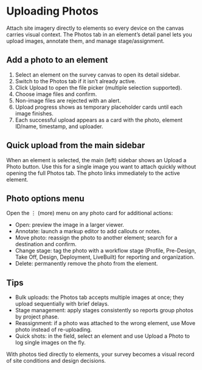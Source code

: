 # Uploading Photos

Attach site imagery directly to elements so every device on the canvas carries visual context. The Photos tab in an element’s detail panel lets you upload images, annotate them, and manage stage/assignment.

## Add a photo to an element
1. Select an element on the survey canvas to open its detail sidebar.
2. Switch to the Photos tab if it isn’t already active.
3. Click Upload to open the file picker (multiple selection supported).
4. Choose image files and confirm.
5. Non-image files are rejected with an alert.
6. Upload progress shows as temporary placeholder cards until each image finishes.
7. Each successful upload appears as a card with the photo, element ID/name, timestamp, and uploader.

## Quick upload from the main sidebar
When an element is selected, the main (left) sidebar shows an Upload a Photo button. Use this for a single image you want to attach quickly without opening the full Photos tab. The photo links immediately to the active element.

## Photo options menu
Open the ⋮ (more) menu on any photo card for additional actions:

- Open: preview the image in a larger viewer.
- Annotate: launch a markup editor to add callouts or notes.
- Move photo: reassign the photo to another element; search for a destination and confirm.
- Change stage: tag the photo with a workflow stage (Profile, Pre-Design, Take Off, Design, Deployment, LiveBuilt) for reporting and organization.
- Delete: permanently remove the photo from the element.

## Tips
- Bulk uploads: the Photos tab accepts multiple images at once; they upload sequentially with brief delays.
- Stage management: apply stages consistently so reports group photos by project phase.
- Reassignment: if a photo was attached to the wrong element, use Move photo instead of re-uploading.
- Quick shots: in the field, select an element and use Upload a Photo to log single images on the fly.

With photos tied directly to elements, your survey becomes a visual record of site conditions and design decisions.
